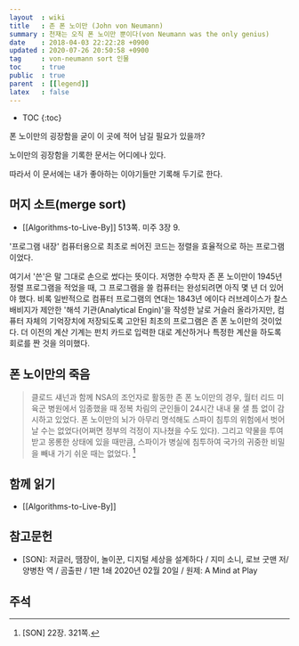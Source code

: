 ```yaml
---
layout  : wiki
title   : 존 폰 노이만 (John von Neumann)
summary : 천재는 오직 폰 노이만 뿐이다(von Neumann was the only genius)
date    : 2018-04-03 22:22:28 +0900
updated : 2020-07-26 20:50:58 +0900
tag     : von-neumann sort 인물
toc     : true
public  : true
parent  : [[legend]]
latex   : false
---
```

* TOC
{:toc}

폰 노이만의 굉장함을 굳이 이 곳에 적어 남길 필요가 있을까?

노이만의 굉장함을 기록한 문서는 어디에나 있다.

따라서 이 문서에는 내가 좋아하는 이야기들만 기록해 두기로 한다.




## 머지 소트(merge sort)

* [[Algorithms-to-Live-By]] 513쪽. 미주 3장 9.

>
'프로그램 내장' 컴퓨터용으로 최초로 씌어진 코드는 정렬을 효율적으로 하는 프로그램이었다.

>
여기서 '쓴'은 말 그대로 손으로 썼다는 뜻이다.
저명한 수학자 존 폰 노이만이 1945년 정렬 프로그램을 적었을 때,
그 프로그램을 쓸 컴퓨터는 완성되려면 아직 몇 년 더 있어야 했다.
비록 일반적으로 컴퓨터 프로그램의 연대는
1843년 에이다 러브레이스가 찰스 배비지가 제안한 '해석 기관(Analytical Engin)'을 작성한 날로 거슬러 올라가지만,
컴퓨터 자체의 기억장치에 저장되도록 고안된 최초의 프로그램은 존 폰 노이만의 것이었다.
더 이전의 계산 기계는 펀치 카드로 입력한 대로 계산하거나 특정한 계산을 하도록 회로를 짠 것을 의미했다.

## 폰 노이만의 죽음

> 클로드 섀넌과 함께 NSA의 조언자로 활동한 존 폰 노이만의 경우,
월터 리드 미 육군 병원에서 임종했을 때 정복 차림의 군인들이 24시간 내내 물 샐 틈 없이 감시하고 있었다.
폰 노이만의 뇌가 아무리 명석해도 스파이 침투의 위험에서 벗어날 수는 없었다(어쩌면 정부의 걱정이 지나쳤을 수도 있다).
그리고 약물을 투여 받고 몽롱한 상태에 있을 때만큼, 스파이가 병실에 침투하여 국가의 귀중한 비밀을 빼내 가기 쉬운 때는 없었다.
[^SON-321]


## 함께 읽기

* [[Algorithms-to-Live-By]]

## 참고문헌

- [SON]: 저글러, 땜장이, 놀이꾼, 디지털 세상을 설계하다 / 지미 소니, 로브 굿맨 저/양병찬 역 / 곰출판 / 1판 1쇄 2020년 02월 20일 / 원제: A Mind at Play

## 주석

[^SON-321]: [SON] 22장. 321쪽.

